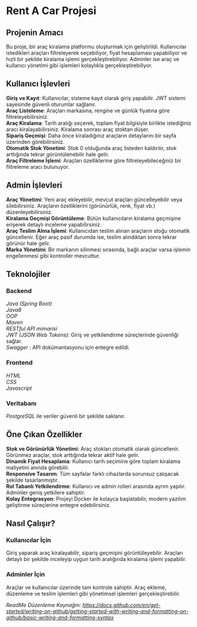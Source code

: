 # Rent A Car Projesi

## Projenin Amacı
  Bu proje, bir araç kiralama platformu oluşturmak için geliştirildi. Kullanıcılar istedikleri araçları filtreleyerek seçebiliyor, fiyat hesaplaması yapabiliyor ve hızlı bir şekilde kiralama işlemi gerçekleştirebiliyor. Adminler ise araç ve kullanıcı yönetimi gibi işlemleri kolaylıkla gerçekleştirebiliyor.

## Kullanıcı İşlevleri
**Giriş ve Kayıt**: Kullanıcılar, sisteme kayıt olarak giriş yapabilir. JWT sistemi sayesinde güvenli oturumlar sağlanır.  
**Araç Listeleme**: Araçları markasına, rengine ve günlük fiyatına göre filtreleyebilirsiniz.  
**Araç Kiralama**: Tarih aralığı seçerek, toplam fiyat bilgisiyle birlikte istediğiniz aracı kiralayabilirsiniz. Kiralama sonrası araç stoktan düşer.  
**Sipariş Geçmişi**: Daha önce kiraladığınız araçların detaylarını bir sayfa üzerinden görebilirsiniz.  
**Otomatik Stok Yönetimi**: Stok 0 olduğunda araç listeden kaldırılır, stok arttığında tekrar görüntülenebilir hale gelir.  
**Araç Filtreleme İşlemi**: Araçları özelliklerine göre filtreleyebileceğiniz bir filtreleme aracı bulunuyor.  
## Admin İşlevleri
**Araç Yönetimi**: Yeni araç ekleyebilir, mevcut araçları güncelleyebilir veya silebilirsiniz. Araçların özelliklerini (görünürlük, renk, fiyat vb.) düzenleyebilirsiniz.  
**Kiralama Geçmişi Görüntüleme**: Bütün kullanıcıların kiralama geçmişine erişerek detaylı inceleme yapabilirsiniz.  
**Araç Teslim Alma İşlemi**: Kullanıcıdan teslim alınan araçların stoğu otomatik güncellenir. Eğer araç pasif durumda ise, teslim alındıktan sonra tekrar görünür hale gelir.  
**Marka Yönetimi**: Bir markanın silinmesi sırasında, bağlı araçlar varsa işlemin engellenmesi gibi kontroller mevcuttur.  

## Teknolojiler
### Backend
*Java (Spring Boot)*  
*Java8*  
*OOP*  
*Maven*  
*RESTful API mimarisi*  
*JWT (JSON Web Tokens)*: Giriş ve yetkilendirme süreçlerinde güvenliği sağlar.  
*Swagger* :  API dokümantasyonu için entegre edildi.  

### Frontend
*HTML*  
*CSS*   
*Javascript*
### Veritabanı 
*PostgreSQL*  ile veriler güvenli bir şekilde saklanır.


## Öne Çıkan Özellikler
**Stok ve Görünürlük Yönetimi**: Araç stokları otomatik olarak güncellenir. Görünmez araçlar, stok arttığında tekrar aktif hale gelir.  
**Dinamik Fiyat Hesaplama**: Kullanıcı tarih seçimine göre toplam kiralama maliyetini anında görebilir.  
**Responsive Tasarım**: Tüm sayfalar farklı cihazlarda sorunsuz çalışacak şekilde tasarlanmıştır.  
**Rol Tabanlı Yetkilendirme**: Kullanıcı ve admin rolleri arasında ayrım yapılır. Adminler geniş yetkilere sahiptir.  
**Kolay Entegrasyon**: Projeyi Docker ile kolayca başlatabilir, modern yazılım geliştirme süreçlerine entegre edebilirsiniz.  

## Nasıl Çalışır?
### Kullanıcılar İçin
Giriş yaparak araç kiralayabilir, sipariş geçmişini görüntüleyebilir.
Araçları detaylı bir şekilde inceleyip uygun tarih aralığında kiralama işlemi yapabilir.
### Adminler İçin
Araçlar ve kullanıcılar üzerinde tam kontrole sahiptir.
Araç ekleme, düzenleme ve teslim işlemleri gibi yönetimsel işlemleri gerçekleştirebilir.



*ReadMe Düzenleme Kaynağm: https://docs.github.com/en/get-started/writing-on-github/getting-started-with-writing-and-formatting-on-github/basic-writing-and-formatting-syntax*
